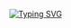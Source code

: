 [![Typing SVG](https://readme-typing-svg.demolab.com?font=Fira+Code&pause=ADD8E6&color=13F760&background=00FF3D00&center=true&vCenter=true&width=435&lines=++++++++++++++++Hi+I'm+OmniscientxKaith+🟢)](https://git.io/typing-svg)
